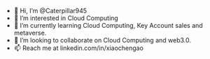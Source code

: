 - 👋 Hi, I’m @Caterpillar945
- 👀 I’m interested in Cloud Computing
- 🌱 I’m currently learning Cloud Computing, Key Account sales and metaverse.
- 💞️ I’m looking to collaborate on Cloud Computing and web3.0.
- 📫 Reach me at linkedin.com/in/xiaochengao

<!---
Caterpillar945/Caterpillar945 is a ✨ special ✨ repository because its `README.md` (this file) appears on your GitHub profile.
You can click the Preview link to take a look at your changes.
--->

